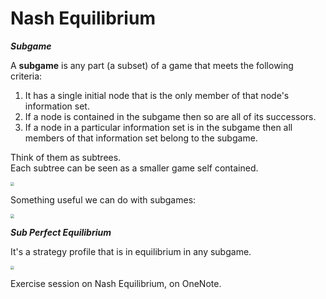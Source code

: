 # Nash Equilibrium 

***Subgame***

A **subgame** is any part (a subset) of a game that meets the following criteria:

1. It has a single initial node that is the only member of that node's information set.
2. If a node is contained in the subgame then so are all of its successors.
3. If a node in a particular information set is in the subgame then all members of that information set belong to the subgame.

Think of them as subtrees.  
Each subtree can be seen as a smaller game self contained.

<img src ="file:///android_asset/aaams/img/04102.png" style ="zoom:40%">

Something useful we can do with subgames:

<img src="file:///android_asset/aaams/img/04103.png" style="zoom:40%">

***Sub Perfect Equilibrium***

It's a strategy profile that is in equilibrium in any subgame.

<img src="file:///android_asset/aaams/img/04101.png" style="zoom:40%">

Exercise session on Nash Equilibrium, on OneNote.